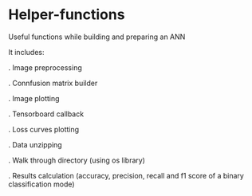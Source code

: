 # Helper-functions
Useful functions while building and preparing an ANN

It includes:

. Image preprocessing

. Connfusion matrix builder

. Image plotting

. Tensorboard callback

. Loss curves plotting

. Data unzipping

. Walk through directory (using os library)

. Results calculation (accuracy, precision, recall and f1 score of a binary classification mode)
